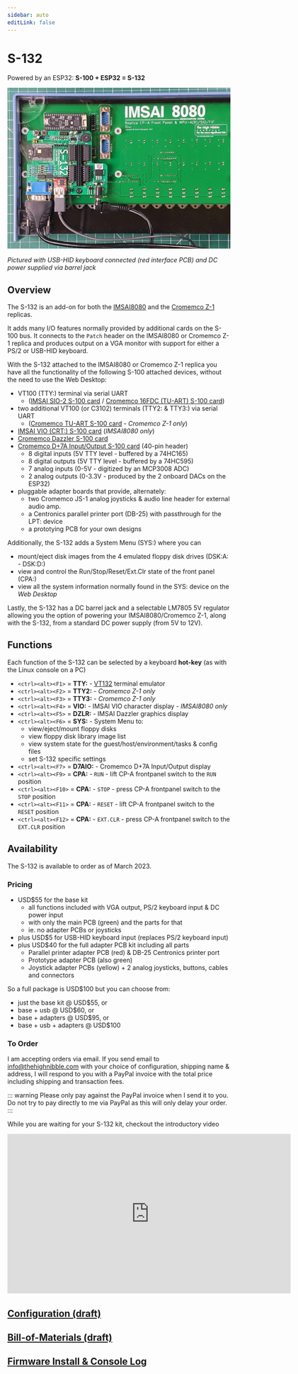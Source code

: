 ```yaml
---
sidebar: auto
editLink: false
---
```

# S-132

Powered by an ESP32: **S-100 + ESP32 = S-132**

![V1.5 pre-production](./S132_on_IMSAI.jpg)

*Pictured with USB-HID keyboard connected (red interface PCB) and DC power supplied via barrel jack*

## Overview

The S-132 is an add-on for both the [IMSAI8080](/imsai8080/) and the [Cromemco Z-1](/cromemcoZ1/) replicas.

It adds many I/O features normally provided by additional cards on the S-100 bus. It connects to the `Patch` header on the IMSAI8080 or Cromemco Z-1 replica and produces output on a VGA monitor with support for either a PS/2 or USB-HID keyboard.


With the S-132 attached to the IMSAI8080 or Cromemco Z-1 replica you have all the functionality of the following S-100 attached devices, without the need to use the Web Desktop:
- VT100 (TTY:) terminal via serial UART 
  - ([IMSAI SIO-2 S-100 card](http://www.s100computers.com/Hardware%20Folder/IMSAI/SIO/SIO.htm) / [Cromemco 16FDC (TU-ART) S-100 card](http://www.s100computers.com/Hardware%20Folder/Cromemco/16FDC/16FDC.htm))
- two additional VT100 (or C3102) terminals (TTY2: & TTY3:) via serial UART
  - ([Cromemco TU-ART S-100 card](http://www.s100computers.com/Hardware%20Folder/Cromemco/TU-ART/TU-ART.htm) - *Cromemco Z-1 only*)
- [IMSAI VIO (CRT:) S-100 card](http://www.s100computers.com/Hardware%20Folder/IMSAI/VIO%20Board/VIO%20Board.htm) (*IMSAI8080 only*)
- [Cromemco Dazzler S-100 card](http://www.s100computers.com/Hardware%20Folder/Cromemco/Dazzler/Dazzler.htm)
- [Cromemco D+7A Input/Output S-100 card](http://www.s100computers.com/Hardware%20Folder/Cromemco/D+7IO/D+7IO.htm) (40-pin header)
  - 8 digital inputs (5V TTY level - buffered by a 74HC165)
  - 8 digital outputs (5V TTY level - buffered by a 74HC595)
  - 7 analog inputs (0-5V - digitized by an MCP3008 ADC)
  - 2 analog outputs (0-3.3V - produced by the 2 onboard DACs on the ESP32)
- pluggable adapter boards that provide, alternately:  
  - two Cromemco JS-1 analog joysticks & audio line header for external audio amp.
  - a Centronics parallel printer port (DB-25) with passthrough for the LPT: device
  - a prototying PCB for your own designs 

Additionally, the S-132 adds a System Menu (SYS:) where you can
- mount/eject disk images from the 4 emulated floppy disk drives (DSK:A: - DSK:D:)
- view and control the Run/Stop/Reset/Ext.Clr state of the front panel (CPA:)
- view all the system information normally found in the SYS: device on the *Web Desktop*

Lastly, the S-132 has a DC barrel jack and a selectable LM7805 5V regulator allowing you the option of powering your IMSAI8080/Cromemco Z-1, along with the S-132, from a standard DC power supply (from 5V to 12V).

## Functions

Each function of the S-132 can be selected by a keyboard **hot-key** (as with the Linux console on a PC)
- `<ctrl><alt><F1>` = **TTY:** - [VT132](/vt132/) terminal emulator
- `<ctrl><alt><F2>` = **TTY2:** - *Cromemco Z-1 only*
- `<ctrl><alt><F3>` = **TTY3:** - *Cromemco Z-1 only*
- `<ctrl><alt><F4>` = **VIO:** - IMSAI VIO character display - *IMSAI8080 only*
- `<ctrl><alt><F5>` = **DZLR:** - IMSAI Dazzler graphics display
- `<ctrl><alt><F6>` = **SYS:** - System Menu to: 
  - view/eject/mount floppy disks
  - view floppy disk library image list
  - view system state for the guest/host/environment/tasks & config files
  - set S-132 specific settings
- `<ctrl><alt><F7>` = **D7AIO:** - Cromemco D+7A Input/Output display
- `<ctrl><alt><F9>` = **CPA:** - `RUN` - lift CP-A frontpanel switch to the `RUN` position
- `<ctrl><alt><F10>` = **CPA:** - `STOP` - press CP-A frontpanel switch to the `STOP` position
- `<ctrl><alt><F11>` = **CPA:** - `RESET` - lift CP-A frontpanel switch to the `RESET` position
- `<ctrl><alt><F12>` = **CPA:** - `EXT.CLR` - press CP-A frontpanel switch to the `EXT.CLR` position

## Availability

The S-132 is available to order as of March 2023.

### Pricing 

- USD$55 for the base kit
  - all functions included with VGA output, PS/2 keyboard input & DC power input
  - with only the main PCB (green) and the parts for that
  - ie. no adapter PCBs or joysticks
- plus USD$5 for USB-HID keyboard input (replaces PS/2 keyboard input)
- plus USD$40 for the full adapter PCB kit including all parts
  - Parallel printer adapter PCB (red) & DB-25 Centronics printer port
  - Prototype adapter PCB (also green)
  - Joystick adapter PCBs (yellow) + 2 analog joysticks, buttons, cables and connectors

So a full package is USD$100 but you can choose from:
- just the base kit @ USD$55, or
- base + usb @ USD$60, or 
- base + adapters @ USD$95, or 
- base + usb + adapters @ USD$100

### To Order

I am accepting orders via email. If you send email to [info@thehighnibble.com](mailto:info@thehighnibble.com) with your choice of configuration, shipping name & address, I will respond to you with a PayPal invoice with the total price including shipping and transaction fees.

::: warning
Please only pay against the PayPal invoice when I send it to you. Do not try to pay directly to me via PayPal as this will only delay your order.
:::

While you are waiting for your S-132 kit, checkout the introductory video 

<iframe width="640" height="360" src="https://www.youtube.com/embed/4TmmvyEFCsw" title="YouTube video player" frameborder="0" allow="accelerometer; autoplay; clipboard-write; encrypted-media; gyroscope; picture-in-picture; web-share" allowfullscreen></iframe>

## [Configuration (draft)](configure/)

## [Bill-of-Materials (draft)](bom/)

## [Firmware Install & Console Log](maint/)
